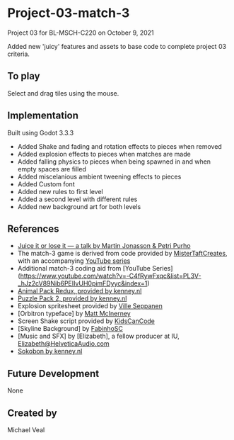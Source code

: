 # Project-03-match-3

Project 03 for BL-MSCH-C220 on October 9, 2021

Added new 'juicy' features and assets to base code to complete project 03 criteria.

## To play

Select and drag tiles using the mouse.


## Implementation

Built using Godot 3.3.3
- Added Shake and fading and rotation effects to pieces when removed
- Added explosion effects to pieces when matches are made
- Added falling physics to pieces when being spawned in and when empty spaces are filled
- Added miscelanious ambient tweening effects to pieces
- Added Custom font
- Added new rules to first level
- Added a second level with different rules
- Added new background art for both levels

## References
 * [Juice it or lose it — a talk by Martin Jonasson & Petri Purho](https://www.youtube.com/watch?v=Fy0aCDmgnxg)
 * The match-3 game is derived from code provided by [MisterTaftCreates](https://github.com/mistertaftcreates/Godot_match_3), with an accompanying [YouTube series](https://www.youtube.com/playlist?list=PL4vbr3u7UKWqwQlvwvgNcgDL1p_3hcNn2)
 * Additional match-3 coding aid from [YouTube Series] (https://www.youtube.com/watch?v=-C4fRywFxqc&list=PL3V-_hJz2cV89Nib6PEIIvUH0pimFDyyc&index=1)
 * [Animal Pack Redux, provided by kenney.nl](https://kenney.nl/assets/animal-pack-redux)
 * [Puzzle Pack 2, provided by kenney.nl](https://kenney.nl/assets/puzzle-pack-2)
 * Explosion spritesheet provided by [Ville Seppanen](https://opengameart.org/content/explosion-animated)
 * [Orbitron typeface] by [Matt McInerney](https://fonts.google.com/specimen/Orbitron)
 * Screen Shake script provided by [KidsCanCode](https://kidscancode.org/godot_recipes/2d/screen_shake/)
 * [Skyline Background] by [FabinhoSC](https://opengameart.org/content/skyline-background)
 * [Music and SFX] by [Elizabeth], a fellow producer at IU, Elizabeth@HelveticaAudio.com
 * [Sokobon by kenney.nl](https://kenney.nl/assets/sokoban)

## Future Development

None

## Created by 

Michael Veal
